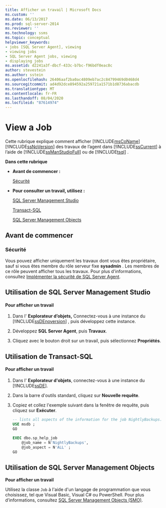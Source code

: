 ```yaml
---
title: Afficher un travail | Microsoft Docs
ms.custom: ''
ms.date: 06/13/2017
ms.prod: sql-server-2014
ms.reviewer: ''
ms.technology: ssms
ms.topic: conceptual
helpviewer_keywords:
- jobs [SQL Server Agent], viewing
- viewing jobs
- SQL Server Agent jobs, viewing
- displaying jobs
ms.assetid: d2241a3f-dbcf-433c-b7bc-f96bdf0eac8c
author: stevestein
ms.author: sstein
ms.openlocfilehash: 26406aaf2ba0ac4809eb7ac2c84799469d0468d4
ms.sourcegitcommit: ad4d92dce894592a259721a1571b1d8736abacdb
ms.translationtype: MT
ms.contentlocale: fr-FR
ms.lasthandoff: 08/04/2020
ms.locfileid: "87614974"
---
```

# <a name="view-a-job"></a>View a Job
  Cette rubrique explique comment afficher [!INCLUDE[msCoName](../../includes/msconame-md.md)] [!INCLUDE[ssNoVersion](../../includes/ssnoversion-md.md)] des travaux de l’agent dans [!INCLUDE[ssCurrent](../../includes/sscurrent-md.md)] à l’aide de [!INCLUDE[ssManStudioFull](../../includes/ssmanstudiofull-md.md)] ou de [!INCLUDE[tsql](../../includes/tsql-md.md)] .  
  
 **Dans cette rubrique**  
  
-   **Avant de commencer :**  
  
     [Sécurité](#Security)  
  
-   **Pour consulter un travail, utilisez :**  
  
     [SQL Server Management Studio](#SSMS)  
  
     [Transact-SQL](#TSQL)  
  
     [SQL Server Management Objects](#SMO)  
  
##  <a name="before-you-begin"></a><a name="BeforeYouBegin"></a> Avant de commencer  
  
###  <a name="security"></a><a name="Security"></a> Sécurité  
 Vous pouvez afficher uniquement les travaux dont vous êtes propriétaire, sauf si vous êtes membre du rôle serveur fixe **sysadmin** . Les membres de ce rôle peuvent afficher tous les travaux. Pour plus d'informations, consultez [Implémenter la sécurité de SQL Server Agent](implement-sql-server-agent-security.md).  
  
##  <a name="using-sql-server-management-studio"></a><a name="SSMS"></a> Utilisation de SQL Server Management Studio  
  
#### <a name="to-view-a-job"></a>Pour afficher un travail  
  
1.  Dans l' **Explorateur d’objets,** Connectez-vous à une instance du [!INCLUDE[ssDEnoversion](../../includes/ssdenoversion-md.md)] , puis développez cette instance.  
  
2.  Développez **SQL Server Agent**, puis **Travaux**.  
  
3.  Cliquez avec le bouton droit sur un travail, puis sélectionnez **Propriétés**.  
  
##  <a name="using-transact-sql"></a><a name="TSQL"></a> Utilisation de Transact-SQL  
  
#### <a name="to-view-a-job"></a>Pour afficher un travail  
  
1.  Dans l' **Explorateur d'objets**, connectez-vous à une instance du [!INCLUDE[ssDE](../../includes/ssde-md.md)].  
  
2.  Dans la barre d'outils standard, cliquez sur **Nouvelle requête**.  
  
3.  Copiez et collez l'exemple suivant dans la fenêtre de requête, puis cliquez sur **Exécuter**.  
  
    ```sql
    -- lists all aspects of the information for the job NightlyBackups.  
    USE msdb ;  
    GO  
  
    EXEC dbo.sp_help_job  
        @job_name = N'NightlyBackups',  
        @job_aspect = N'ALL' ;  
    GO  
    ```  
  
##  <a name="using-sql-server-management-objects"></a><a name="SMO"></a>Utilisation de SQL Server Management Objects  
 **Pour afficher un travail**  
  
 Utilisez la classe `Job` à l'aide d'un langage de programmation que vous choisissez, tel que Visual Basic, Visual C# ou PowerShell. Pour plus d’informations, consultez [SQL Server Management Objects (SMO)](https://msdn.microsoft.com/library/ms162169.aspx).  
